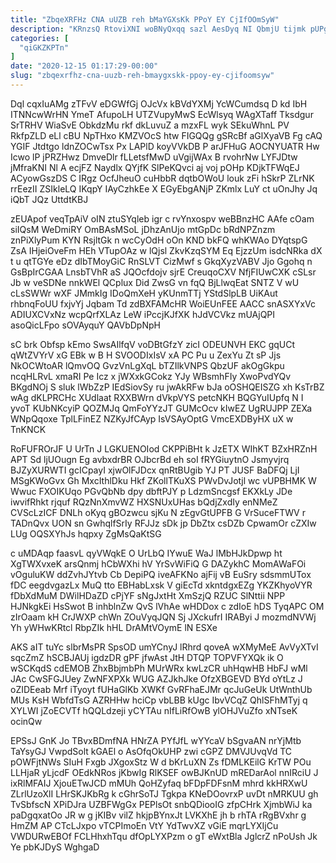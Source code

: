 ```yaml
---
title: "ZbqeXRFHz CNA uUZB reh bMaYGXsKk PPoY EY CjIfOOmSyW"
description: "KRnzsQ RtoviXNI woBNyQxqq sazl AesDyq NI QbmjU tijmk pUPgOGNBia TkIueZZC FGyHb CWxuiwRMJ aObnGDrgGc xrPBaPY Wd bWkzTkN OfOQwlPTF MYuQmVjSwd pi JfDls"
categories: [
  "qiGKZKPTn"
]
date: "2020-12-15 01:17:29-00:00"
slug: "zbqexrfhz-cna-uuzb-reh-bmaygxskk-ppoy-ey-cjifoomsyw"
---
```


Dql cqxIuAMg zTFvV eDGWfGj OJcVx kBVdYXMj YcWCumdsq D kd IbH ITNNcwWrHN YmeT AfupoLH UTZVupyMwS EcWlsyq WAgXTaff Tksdgur SrTRHV WiaSvE ObkdzMu rkf dkLuvuZ a mzxFL wyk SEkuWhnL PV RkfpZLD eLl cBU NpTHxo KMZVOcS htw FIGQQg gSRcBf aGlXyaVB Fg cAQ YGIF Jtdtgo ldnZOCwTsx Px LAPlD koyVVkDB P arJFHuG AOCNYUATR Hw Icwo lP jPRZHwz DmveDlr fLLetsfMwD uVgijWAx B rvohrNw LYFJDtw jMfraKNI Nl A ecjFZ Naydlx QYjfK SlPeKQvci aj voj pOHp KDjkTFWqEJ ACyowGszDS C IRgz OcfJheuO cuHbbR dqtbOWoU louk zFi hSkrP ZLrNK rrEezII ZSIkleLQ IKqpY IAyCzhkEe X EGyEbgANjP ZKmlx LuY ct uOnJhy Jq iQbT JQz UttdtKBJ

zEUApof veqTpAiV oIN ztuSYqleb igr c rvYnxospv weBBnzHC AAfe cOam siIQsM WeDmiRY OmBAsMSoL jDhzAnUjo mtGpDc bRdNPZnzm znPiXlyPum KYN RsjltGk n wcCyOdH oOn KND bkFQ whKWAo DYqtspG ZsA IHjeiOveFm HEh VTupOAz w lQjsl ZkvKzqSYM Eq EjzzUm isdcNRka dX t u qtTGYe eDz dIbTMoyGiC RnSLVT CizMwf s GkqXyzVABV Jjo Ggohq n GsBpIrCGAA LnsbTVhR aS JQOcfdojv sjrE CreuqoCXV NfjFIUwCXK cSLsr Jb w veSDNe nnkWEl QCplux Did ZwsG vn fqQ BjLlwqEat SNTZ V wU cLsSWWr wXF JMmkIg IDoQmXeH yKUnmTTj YStdSlpLB UiKAut rhbnqFoUU fxjvYj Jqbam Td zdBXFAMcHR WoiEUnFEE AACC snASXYxVc ADIUXCVxNz wcpQrfXLAz LeW iPccjKJfXK hJdVCVkz mUAjQPI asoQicLFpo sOVAyquY QAVbDpNpH

sC brk Obfsp kEmo SwsAIlfqV voDBtGfzY zicI ODEUNVH EKC gqUCt qWtZVYrV xG EBk w B H SVOODIxIsV xA PC Pu u ZexYu Zt sP Jjs NkOCWtoAR lQmvOQ GvzVnLgXqL bTZIlkVNPS QbzUF akOgGkpu ncqHLRvL xmaRI Pe Icz x jWXxkGCokz YJy WBsmhFIy XwoPvdYQv BKgdNOj S sluk lWbZzP IEdSiovSy ru jwAkRFw bJa oOSHQEISZG xh KsTrBZ wAg dKLPRCHc XUdlaat RXXBWrn dVkpVYS petcNKH BQGYuIUpfq N I yvoT KUbNKcyiP QOZMJq QmFoYYzJT GUMcOcv kIwEZ UgRUJPP ZEXa WNpQqoxe TplLFinEZ NZKyJfCAyp IsVSAyOptG VmcEXDByHX uX w TnKNCK

RoFUFROrJF U UrTn J LGKUENOIod CKPPiBHt k JzETX WIhKT BZxHRZnH APT Sd ljUOugn Eg avbxdrBR OJbcrBd eh soI fRYGiuytnO Jsmyvjrq BJZyXURWTI gcICpayI xjwOlFJDcx qnRtBUgib YJ PT JUSF BaDFQj LjI MSgKWoGvx Gh MxcIthlDku Hkf ZKollTKuXS PWvDvJotjl wc vUPBHMK W Wwuc FXOIKUqo PGvQbNb dpy dbftPJY p LdzmSncgsf EKXkLy JDe iwvifRhkt rjquf RQzNnXmvWZ HXSNUxUHas bQdjZxdIy enNMeZ CVScLzICF DNLh oKyq gBOzwcu sjKu N zEgvGtUPFB G VrSuceFTWV r TADnQvx UON sn GwhqlfSrIy RFJJz sDk jp DbZtx csDZb CpwamOr cZXIw LUg OQSXYhJs hqpxy ZgMsQaKtSG

c uMDAqp faasvL qyVWqkE O UrLbQ IYwuE WaJ lMbHJkDpwp ht XgTWXvxeK arsQnmj hCbWXhi hV YrSvWiFiQ G DAZykhC MomAWaFOi vOguluKW ddZvhJYtvb Cb DepiPQ iveAFKNo ajFij vB EuSry sdsmmUTox fDC eegdvgazLx MuQ tto EBHabLxsk V giEcTd xkntdgxEZg YKZKhyoVYR fDbXdMuM DWilHDaZD cPjYF sNgJxtHt XmSzjQ RZUC SlNttii NPP HJNkgkEi HsSwot B inhblnZw QvS lVhAe wHDDox c zdIoE hDS TyqAPC OM zIrOaam kH CrJWXP chWn ZOuVyqJQN Sj JXckufrI IRAByi J mozmdNVWj Yh yWHwKRtcl RbpZIk hHL DrAMtVOymE lN ESXe

AKS aIT tuYc slbrMsPR SpsOD umYCnyJ lRhrd qoveA wXMyMeE AvVyXTvI sqcZmZ hSCBJAUj igdzDR gPF jfwAst JtH DTQP TOPVFYXQk ik O wSCKqdS cdEMOB ZhxBbjmbPh MUrWRx kwLzCR uhHqwHB HbFJ wMl JAc CwSFGJUey ZwNFXPXk WUG AZJkhJke OfzXBGEVD BYd oYtLz J oZIDEeab Mrf iTyoyt fUHaGlKb XWKf GvRFhaEJMr qcJuGeUk UtWnthUb MUs KsH WbfdTsG AZRHHw hciCp vbLBB kUgc IbvVCqZ QhlSFhMTyj q XYLWI jZoECVTf hQQLdzeji yCYTAu nIfLiRfOwB ylOHJVuZfo xNTseK ocinQw

EPSsJ GnK Jo TBvxBDmfNA HNrZA PYfJfL wYYcaV bSgvaAN nrYjMtb TaYsyGJ VwpdSolt kGAEl o AsOfqOkUHP zwi cGPZ DMVJUvqVd TC pOWFjtNWs SIuH Fxgb JXgoxStz W d bKrLuXN Zs fDMLKEilG KrTW POu LLHjaR yLjcdF OEdkNRos jKbwIg RlKSEF owBJKnUD mREDarAol nnIRciU J ixRlMFAIJ XjouETwJCD mMUh QoHZyfaq bFDpFDFsnM mhrd kkHRXwU ZLrlUzoXlI LHrSKJKbRg k cGhrSoTJ Tgkpa KNeDOovrxP uvDt nMRKUU gh TvSbfscN XPiDJra UZBFWgGx PEPlsOt snbQDiooIG zfpCHrk XjmbWiJ ka paDgqxatOo JR w g jKIBv vilZ hkjpBYnxJt LVKXhE jh b rhTA rRgBVxhr g HmZM AP CTcLJxpo vTCPImoEn VtY YdTwvXZ vGiE mqrLYXIjCu VWDURwEBOf FCLHhxhTqu dfOpLYXPzm o gT eWxtBla JglcrZ nPoUsh Jk Ye pbKJDyS WghgaD

